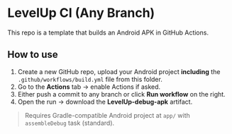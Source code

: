# LevelUp CI (Any Branch)

This repo is a template that builds an Android APK in GitHub Actions.

## How to use
1. Create a new GitHub repo, upload your Android project **including** the `.github/workflows/build.yml` file from this folder.
2. Go to the **Actions** tab → enable Actions if asked.
3. Either push a commit to any branch or click **Run workflow** on the right.
4. Open the run → download the **LevelUp-debug-apk** artifact.

> Requires Gradle-compatible Android project at `app/` with `assembleDebug` task (standard).